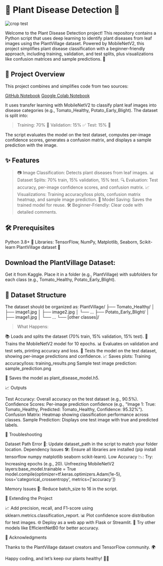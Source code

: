 # 🌱 Plant Disease Detection 🌿


![crop test](https://github.com/user-attachments/assets/35fcf1db-e079-48ea-a00d-e72b99766220)

Welcome to the Plant Disease Detection project! This repository contains a Python script that uses deep learning to identify plant diseases from leaf images using the PlantVillage dataset. Powered by MobileNetV2, this project simplifies plant disease classification with a beginner-friendly approach, including training, validation, and test splits, plus visualizations like confusion matrices and sample predictions. 🚀

## 📖 Project Overview
This project combines and simplifies code from two sources:

[GitHub Notebook]()
[Google Colab Notebook]()

It uses transfer learning with MobileNetV2 to classify plant leaf images into disease categories (e.g., Tomato_Healthy, Potato_Early_Blight). The dataset is split into:

> Training: 70% 🧠
> Validation: 15% ✅
> Test: 15% 🧪

The script evaluates the model on the test dataset, computes per-image confidence scores, generates a confusion matrix, and displays a sample prediction with the image.

## ✨ Features

> 📷 Image Classification: Detects plant diseases from leaf images.
> 📊 Dataset Splits: 70% train, 15% validation, 15% test.
> 🔍 Evaluation: Test accuracy, per-image confidence scores, and confusion matrix.
> 📈 Visualizations: Training accuracy/loss plots, confusion matrix heatmap, and sample image prediction.
> 💾 Model Saving: Saves the trained model for reuse.
> 🛠 Beginner-Friendly: Clear code with detailed comments.

## 🛠 Prerequisites

Python 3.8+ 🐍
Libraries: TensorFlow, NumPy, Matplotlib, Seaborn, Scikit-learn
PlantVillage dataset 📂


## Download the PlantVillage Dataset:

Get it from Kaggle.
Place it in a folder (e.g., PlantVillage) with subfolders for each class (e.g., Tomato_Healthy, Potato_Early_Blight).



## 📂 Dataset Structure
The dataset should be organized as:
PlantVillage/
├── Tomato_Healthy/
│   ├── image1.jpg
│   ├── image2.jpg
│   └── ...
├── Potato_Early_Blight/
│   ├── image1.jpg
│   └── ...
└── [other classes]/


> What Happens:

📚 Loads and splits the dataset (70% train, 15% validation, 15% test).
🧠 Trains the MobileNetV2 model for 10 epochs.
📊 Evaluates on validation and test sets, printing accuracy and loss.
🔎 Tests the model on the test dataset, showing per-image predictions and confidence.
📈 Saves plots:
Training accuracy/loss: training_results.png
Sample test image prediction: sample_prediction.png


💾 Saves the model as plant_disease_model.h5.



📈 Outputs

Test Accuracy: Overall accuracy on the test dataset (e.g., 90.5%).
Confidence Scores: Per-image prediction confidence (e.g., "Image 1: True: Tomato_Healthy, Predicted: Tomato_Healthy, Confidence: 95.32%").
Confusion Matrix: Heatmap showing classification performance across classes.
Sample Prediction: Displays one test image with true and predicted labels.

🐛 Troubleshooting

Dataset Path Error 📍: Update dataset_path in the script to match your folder location.
Dependency Issues 🛠: Ensure all libraries are installed (pip install tensorflow numpy matplotlib seaborn scikit-learn).
Low Accuracy 📉: Try:
Increasing epochs (e.g., 20).
Unfreezing MobileNetV2 layers:base_model.trainable = True
model.compile(optimizer=tf.keras.optimizers.Adam(1e-5), loss='categorical_crossentropy', metrics=['accuracy'])


Memory Issues 💾: Reduce batch_size to 16 in the script.

🌟 Extending the Project

📈 Add precision, recall, and F1-score using sklearn.metrics.classification_report.
📊 Plot confidence score distribution for test images.
🌐 Deploy as a web app with Flask or Streamlit.
🧠 Try other models like EfficientNetB0 for better accuracy.


🙌 Acknowledgments

Thanks to the PlantVillage dataset creators and TensorFlow community. 🌍

Happy coding, and let’s keep our plants healthy! 🌿🚀


